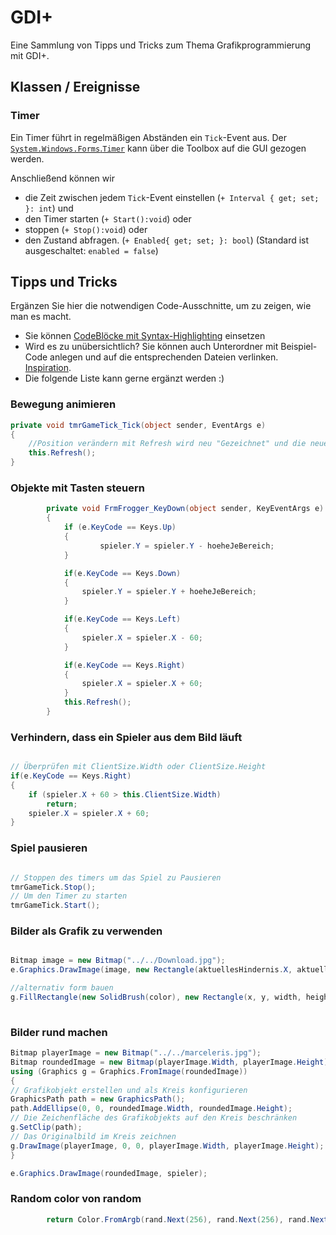 # GDI+
Eine Sammlung von Tipps und Tricks zum Thema Grafikprogrammierung mit GDI+.

## Klassen / Ereignisse
### Timer
Ein Timer führt in regelmäßigen Abständen ein `Tick`-Event aus. Der [`System.Windows.Forms`.`Timer`](https://learn.microsoft.com/de-de/dotnet/api/system.windows.forms.timer?view=windowsdesktop-8.0&viewFallbackFrom=net-6.0) kann über die Toolbox auf die GUI gezogen werden. 

Anschließend können wir 
- die Zeit zwischen jedem `Tick`-Event einstellen (`+ Interval { get; set; }: int`) und
- den Timer starten (`+ Start():void`) oder
- stoppen (`+ Stop():void`) oder
- den Zustand abfragen. (`+ Enabled{ get; set; }: bool`) (Standard ist ausgeschaltet: `enabled = false`)




## Tipps und Tricks
Ergänzen Sie hier die notwendigen Code-Ausschnitte, um zu zeigen, wie man es macht. 
- Sie können [CodeBlöcke mit Syntax-Highlighting](https://docs.github.com/en/get-started/writing-on-github/working-with-advanced-formatting/creating-and-highlighting-code-blocks#syntax-highlighting) einsetzen
- Wird es zu unübersichtlich? Sie können auch Unterordner mit Beispiel-Code anlegen und auf die entsprechenden Dateien verlinken. [Inspiration](https://github.com/gsoTH/flaskShowcase/tree/master/datenbanken).
- Die folgende Liste kann gerne ergänzt werden :)

### Bewegung animieren

```csharp
private void tmrGameTick_Tick(object sender, EventArgs e)
{
    //Position verändern mit Refresh wird neu "Gezeichnet" und die neue position wurde eingenommen
    this.Refresh();
}
```


### Objekte mit Tasten steuern

```csharp
        private void FrmFrogger_KeyDown(object sender, KeyEventArgs e)
        {
            if (e.KeyCode == Keys.Up)
            {
                    spieler.Y = spieler.Y - hoeheJeBereich;
            }

            if(e.KeyCode == Keys.Down)
            {
                spieler.Y = spieler.Y + hoeheJeBereich;
            }

            if(e.KeyCode == Keys.Left)
            {
                spieler.X = spieler.X - 60;
            }

            if(e.KeyCode == Keys.Right)
            {
                spieler.X = spieler.X + 60;
            }
            this.Refresh();
        }

```


### Verhindern, dass ein Spieler aus dem Bild läuft

```csharp

// Überprüfen mit ClientSize.Width oder ClientSize.Height
if(e.KeyCode == Keys.Right)
{
    if (spieler.X + 60 > this.ClientSize.Width)
        return;
    spieler.X = spieler.X + 60;
}

```
### Spiel pausieren

```csharp

// Stoppen des timers um das Spiel zu Pausieren
tmrGameTick.Stop();
// Um den Timer zu starten
tmrGameTick.Start();

```

### Bilder als Grafik zu verwenden
```csharp

Bitmap image = new Bitmap("../../Download.jpg");
e.Graphics.DrawImage(image, new Rectangle(aktuellesHindernis.X, aktuellesHindernis.Y, 

//alternativ form bauen 
g.FillRectangle(new SolidBrush(color), new Rectangle(x, y, width, height));
    

```


### Bilder rund machen 

```csharp
Bitmap playerImage = new Bitmap("../../marceleris.jpg");
Bitmap roundedImage = new Bitmap(playerImage.Width, playerImage.Height);
using (Graphics g = Graphics.FromImage(roundedImage))
{
// Grafikobjekt erstellen und als Kreis konfigurieren
GraphicsPath path = new GraphicsPath();
path.AddEllipse(0, 0, roundedImage.Width, roundedImage.Height);
// Die Zeichenfläche des Grafikobjekts auf den Kreis beschränken
g.SetClip(path);
// Das Originalbild im Kreis zeichnen
g.DrawImage(playerImage, 0, 0, playerImage.Width, playerImage.Height);
}

e.Graphics.DrawImage(roundedImage, spieler);

```


### Random color von random

```csharp
        return Color.FromArgb(rand.Next(256), rand.Next(256), rand.Next(256));
```
